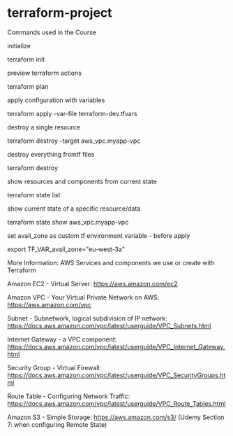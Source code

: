 # terraform-project

Commands used in the Course

initialize

terraform init



preview terraform actions

terraform plan



apply configuration with variables

terraform apply -var-file terraform-dev.tfvars



destroy a single resource

terraform destroy -target aws_vpc.myapp-vpc



destroy everything fromtf files

terraform destroy



show resources and components from current state

terraform state list



show current state of a specific resource/data

terraform state show aws_vpc.myapp-vpc    



set avail_zone as custom tf environment variable - before apply

export TF_VAR_avail_zone="eu-west-3a"



More Information: AWS Services and components we use or create with Terraform

Amazon EC2 - Virtual Server: https://aws.amazon.com/ec2

Amazon VPC - Your Virtual Private Network on AWS: https://aws.amazon.com/vpc

Subnet - Subnetwork, logical subdivision of IP network: https://docs.aws.amazon.com/vpc/latest/userguide/VPC_Subnets.html

Internet Gateway - a VPC component: https://docs.aws.amazon.com/vpc/latest/userguide/VPC_Internet_Gateway.html

Security Group - Virtual Firewall: https://docs.aws.amazon.com/vpc/latest/userguide/VPC_SecurityGroups.html

Route Table - Configuring Network Traffic: https://docs.aws.amazon.com/vpc/latest/userguide/VPC_Route_Tables.html

Amazon S3  - Simple Storage: https://aws.amazon.com/s3/ (Udemy Section 7: when configuring Remote State)
